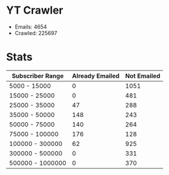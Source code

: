 # YT Crawler
- Emails: 4654
- Crawled: 225697

# Stats
| Subscriber Range  | Already Emailed | Not Emailed |
|-------|-------|-------|
| 5000 - 15000 | 0 | 1051 |
| 15000 - 25000 | 0 | 481 |
| 25000 - 35000 | 47 | 288 |
| 35000 - 50000 | 148 | 243 |
| 50000 - 75000 | 140 | 264 |
| 75000 - 100000 | 176 | 128 |
| 100000 - 300000 | 62 | 925 |
| 300000 - 500000 | 0 | 331 |
| 500000 - 1000000 | 0 | 370 |
